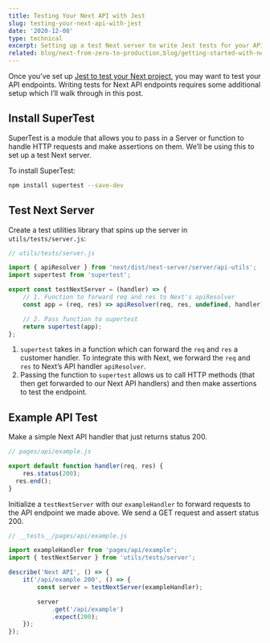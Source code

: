 ```yaml
---
title: Testing Your Next API with Jest
slug: testing-your-next-api-with-jest
date: '2020-12-08'
type: technical
excerpt: Setting up a test Next server to write Jest tests for your API.
related: blog/next-from-zero-to-production,blog/getting-started-with-next-jest
---
```

Once you’ve set up [Jest to test your Next project](/blog/getting-started-with-next-jest), you may want to test your API endpoints. Writing tests for Next API endpoints requires some additional setup which I’ll walk through in this post.

## Install SuperTest

SuperTest is a module that allows you to pass in a Server or function to handle HTTP requests and make assertions on them. We’ll be using this to set up a test Next server.

To install SuperTest:

```bash
npm install supertest --save-dev
```

## Test Next Server

Create a test utilities library that spins up the server in `utils/tests/server.js`:

```jsx
// utils/tests/server.js

import { apiResolver } from 'next/dist/next-server/server/api-utils';
import supertest from 'supertest';

export const testNextServer = (handler) => {
	// 1. Function to forward req and res to Next's apiResolver
	const app = (req, res) => apiResolver(req, res, undefined, handler);

	// 2. Pass function to supertest
	return supertest(app);
};
```

1. `supertest` takes in a function which can forward the `req` and `res` a customer handler. To integrate this with Next, we forward the `req` and `res` to Next’s API handler `apiResolver`.
2. Passing the function to `supertest` allows us to call HTTP methods (that then get forwarded to our Next API handlers) and then make assertions to test the endpoint.

## Example API Test

Make a simple Next API handler that just returns status 200.

```jsx
// pages/api/example.js

export default function handler(req, res) {
	res.status(200);
  res.end();
}
```

Initialize a `testNextServer` with our `exampleHandler` to forward requests to the API endpoint we made above. We send a GET request and assert status 200.

```jsx
// __tests__/pages/api/example.js

import exampleHandler from 'pages/api/example';
import { testNextServer } from 'utils/tests/server';

describe('Next API', () => {
	it('/api/example 200', () => {
		const server = testNextServer(exampleHandler);

		server
			.get('/api/example')
			.expect(200);
	});
});
```